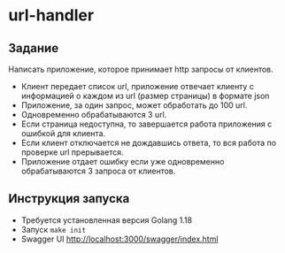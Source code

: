 # url-handler

## Задание
Написать приложение, которое принимает http запросы от клиентов.

- Клиент передает список url, приложение отвечает клиенту с информацией о каждом из url (размер страницы) в формате json
- Приложение, за один запрос, может обработать до 100 url.
- Одновременно обрабатываются 3 url.
- Если страница недоступна, то завершается работа приложения с ошибкой для клиента.
- Если клиент отключается не дождавшись ответа, то вся работа по проверке url  прерывается.
- Приложение отдает ошибку если уже одновременно обрабатываются 3 запроса от клиентов.

## Инструкция запуска
- Требуется установленная версия Golang 1.18
- Запуск `make init`
- Swagger UI [http://localhost:3000/swagger/index.html](http://localhost:3000/swagger/index.html)